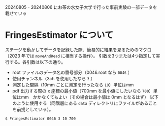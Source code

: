 20240805 - 20240806 にお茶の水女子大学で行った事前実験の一部データを載せている

# FringesEstimator について
ステージを動かしてデータを記録した際、簡易的に結果を見るためのマクロ（2023 年では `moveAndRead` に相当する操作）。
引数を3つまたは4つ指定して実行する。各引数は以下の通り。
* root ファイルのデータ名の番号部分（0046.root なら `0046` ）
* 使用チャンネル（3ch を使用したなら `3` ）
* 測定した間隔（10mm ごとに測定を行ったなら `10`）単位はmm
* pdf 出力する際の x 座標の最小値（700mm を最小値にしたいなら `700`）単位はmm　かかなくてもよい（その場合は最小値は 0mm となるはず）
以下のように使用する（同階層にある `data` ディレクトリにファイルがあることを前提としている）。

```
$ FringesEstimator 0046 3 10 700
```
